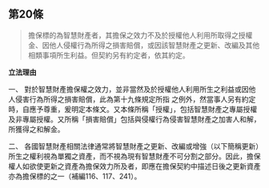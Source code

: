 ## 第20條  

>擔保標的為智慧財產者，其擔保之效力不及於授權他人利用所取得之授權金、因他人侵權行為所得之損害賠償，或因該智慧財產之更新、改編及其他相類事項所生利益。但契約另有約定者，依其約定。

**立法理由**

一、	對於智慧財產擔保權之效力，並非當然及於授權他人利用所生之利益或因他人侵害行為所得之損害賠償，此為第十九條規定所指
之例外，然當事人另有約定時，自應予尊重，爰明定本條文。又本條所稱「授權」，包括智慧財產之專屬授權及非專屬授權。又所稱「損害賠償」包括與侵權行為侵害智慧財產之加害人和解，所獲得之和解金。

二、	各國智慧財產相關法律通常將智慧財產之更新、改編或增強（以下簡稱更新）所生之權利視為單獨之資產，而不視為現有智慧財產不可分割之部分。因此，擔保權人如欲使更新之資產為擔保效力所及者，即應在擔保契約中描述日後之更新資產亦為擔保標的之一（補編116、117、241）。
